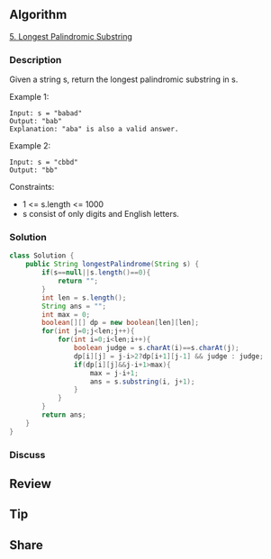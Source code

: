 ## Algorithm

[5. Longest Palindromic Substring](https://leetcode.com/problems/longest-palindromic-substring/)

### Description

Given a string s, return the longest palindromic substring in s.


Example 1:

```
Input: s = "babad"
Output: "bab"
Explanation: "aba" is also a valid answer.
```

Example 2:

```
Input: s = "cbbd"
Output: "bb"
```

Constraints:

- 1 <= s.length <= 1000
- s consist of only digits and English letters.

### Solution

```java
class Solution {
    public String longestPalindrome(String s) {
        if(s==null||s.length()==0){
            return "";
        }
        int len = s.length();
        String ans = "";
        int max = 0;
        boolean[][] dp = new boolean[len][len];
        for(int j=0;j<len;j++){
            for(int i=0;i<len;i++){
                boolean judge = s.charAt(i)==s.charAt(j);
                dp[i][j] = j-i>2?dp[i+1][j-1] && judge : judge;
                if(dp[i][j]&&j-i+1>max){
                    max = j-i+1;
                    ans = s.substring(i, j+1);
                }
            }
        }
        return ans;
    }
}
```

### Discuss

## Review


## Tip


## Share
